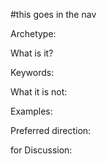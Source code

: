 #this goes in the nav

Archetype: 

What is it?

Keywords: 

What it is not:

Examples:

Preferred direction: 

for Discussion: 

